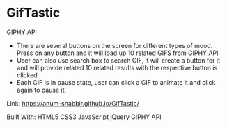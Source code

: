# GifTastic


GIPHY API 
- There are several buttons on the screen for different types of mood. Press on any button and it will load up 10 related GIFS from GIPHY API
- User can also use search box to search GIF, it will create a button for it and will provide related 10 related results with the respective button is clicked
- Each GIF is in pause state, user can click a GIF to animate it and click again to pause it. 


Link: https://anum-shabbir.github.io/GifTastic/

Built With: HTML5 CSS3 JavaScript jQuery GIPHY API
